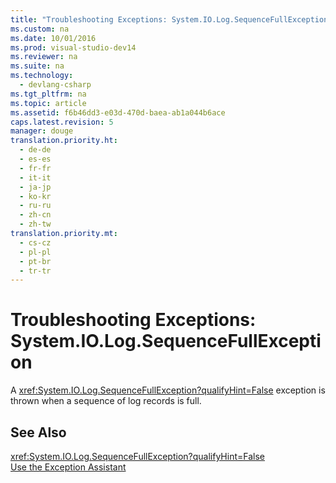 ```yaml
---
title: "Troubleshooting Exceptions: System.IO.Log.SequenceFullException"
ms.custom: na
ms.date: 10/01/2016
ms.prod: visual-studio-dev14
ms.reviewer: na
ms.suite: na
ms.technology: 
  - devlang-csharp
ms.tgt_pltfrm: na
ms.topic: article
ms.assetid: f6b46dd3-e03d-470d-baea-ab1a044b6ace
caps.latest.revision: 5
manager: douge
translation.priority.ht: 
  - de-de
  - es-es
  - fr-fr
  - it-it
  - ja-jp
  - ko-kr
  - ru-ru
  - zh-cn
  - zh-tw
translation.priority.mt: 
  - cs-cz
  - pl-pl
  - pt-br
  - tr-tr
---
```

# Troubleshooting Exceptions: System.IO.Log.SequenceFullException
A <xref:System.IO.Log.SequenceFullException?qualifyHint=False> exception is thrown when a sequence of log records is full.  
  
## See Also  
 <xref:System.IO.Log.SequenceFullException?qualifyHint=False>   
 [Use the Exception Assistant](../Topic/How%20to:%20Use%20the%20Exception%20Assistant.md)
